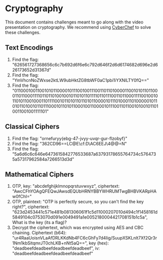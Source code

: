 # Cryptography
This document contains challenges meant to go along with the video presentation on cryptography. We recommend using [CyberChef](https://gchq.github.io/CyberChef/) to solve these challenges.

## Text Encodings
1. Find the flag: "626561727368656c6c7b692d6f6e6c792d646f2d6d6174682d696e2d626173652d31367d"
2. Find the flag: "YmVhcnNoZWxse2ktLW9ubHktZG8tbWF0aC1pbi1iYXNlLTY0fQ=="
3. Find the flag: "0110001001100101011000010111001001110011011010000110010101101100011011000111101101101001001011010110111101101110011011000111100100101101011001000110111100101101011011010110000101110100011010000010110101101001011011100010110101100010011000010111001101100101001011010011001001111101"

## Classical Ciphers
1. Find the flag: "ornefuryy{ebg-47-jvyy-uvqr-gur-flzobyf}"
2. Find the flag: "362CD96==LC@E\cf\:D\AC6EEJ\4@@=N"
3. Find the flag: "5a6d6c6c646e6473615842776533687a63793178655764734c5764735a57317962584a7266513d3d"

## Mathematical Ciphers
1. OTP, key: "abcdefghijklmnopqrstuvwxyz", ciphertext: "AwcCFhYOAgQFEQwJAwsdEQUbHRNYBBYWHRUMTwgBHBVKARpHAw0fChI="
2. OTP, plaintext: "OTP is perfectly secure, so you can't find the key right?", ciphertext: "623d2453441c571e481b081306061f1c5d11000207010d494c1f1458161d5849104c0753070d091e0049491a1e0052180004421708151b1c5a", What is the key (its a flag)?
3. Decrypt the ciphertext, which was encrypted using AES and CBC chaining. Ciphertext (b64): "ur4RaaUoisnVLaAfDRLKKdNb4FC6cGhFy7d4Iig/SuupXSKLnlt7Xf2Qr3r1Nm1kbSitqmrJT0chLKB+nNt5aQ==", key (hex): "deadbeefdeadbeefdeadbeefdeadbeef", iv: "deadbeefdeadbeefdeadbeefdeadbeef"
